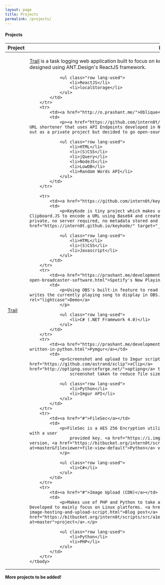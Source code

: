```yaml
--- 
layout: page
title: Projects
permalink: /projects/ 
--- 
```


#### <i class="icon-folder-open"></i> Projects

<table class="u-full-width">
    <thead>
        <tr>
            <th>Project </th>
            <th>Description</th>
        </tr>
    </thead>
    <tbody>
        <tr>
            <td><a href="https://intern0t.github.io/Trail/">Trail</a></td>
            <td>
                <p><a href="https://github.com/intern0t/Trail" title="Github Repository">Trail</a> is a task logging web application built to focus on keeping track of what you did, basically a To-Do application. It was designed using ANT.Design's ReactJS framework.</p>

                <ul class="row lang-used">
                    <li>ReactJS</li>
                    <li>localStorage</li>
                </ul>
            </td>
        </tr>
        <tr>
            <td><a href="http://o.prashant.me/">Oblique</a></td>
            <td>
                <p><a href="https://github.com/intern0t/Oblique" title="Github Repository">Project Oblique</a> is a URL shortener that uses API Endpoints developed in NodeJS to shorten and store long URL. Project Oblique started out as a private project but decided to go open-source. Feel free to clone, modify, and use for personal use.</p>

                <ul class="row lang-used">
                    <li>HTML</li>
                    <li>(S)CSS</li>
                    <li>jQuery</li>
                    <li>NodeJS</li>
                    <li>LowDB</li>
                    <li>Random Words API</li>
                </ul>
            </td>
        </tr>

        <tr>
            <td><a href="https://github.com/intern0t/keykode">Keykode</a></td>
            <td>
                <p>KeyKode is tiny project which makes use of built-in Javascript libraries and in addition, Clipboard.JS to encode a URL using Base64 and creates a shareable link which is decoded clientside. Pros: All private, no server required, no metadata stored and all client-sided. Cons: It uses Base64. <a href="https://intern0t.github.io/keykode/" target="_blank">Demo</a></p>
            
                <ul class="row lang-used">
                    <li>HTML</li>
                    <li>(S)CSS</li>
                    <li>Javascript</li>
                </ul>
            </td>
        </tr>
        <tr>
            <td><a href="https://prashant.me/development/2017/10/23/creating-and-integrating-spotify-now-playing-to-open-broadcaster-software.html">Spotify's Now Playing in OBS</a></td>
            <td>
                <p>Using OBS's built-in feature to read from file on file's content change event, this tool grabs and writes the currently playing song to display in OBS. <a href="https://i.imgur.com/EWK7fxU.gif" data-rel="lightcase">Demo</a>
                </p>

                <ul class="row lang-used">
                    <li>C# (.NET Framework 4.0)</li>
                </ul>
            </td>
        </tr>
        <tr>
            <td><a href="https://prashant.me/development/2017/05/19/pymgur-screenshot-and-imgur-upload-script-written-in-python.html">Pymgur</a></td>
            <td>
                <p>Screenshot and upload to Imgur script, written in Python which utilizes <a href="https://github.com/astrand/xclip">xClip</a>                    to handle clipboard and <a href="http://optipng.sourceforge.net/">optipng</a> to natively optimize the
                    screenshot taken to reduce file size before upload.</p>
                
                <ul class="row lang-used">
                    <li>Python</li>
                    <li>Imgur API</li>
                </ul>
            </td>
        </tr>
        <tr>
            <td><a href="#">FileSec</a></td>
            <td>
                <p>FileSec is a AES 256 Encryption utility software written in C# to encrypt and decrypt any files with a user
                    provided key. <a href="https://i.imgur.com/MUPVc3Y.gif" data-rel="lightcase">Demo</a> of C# version, <a href="https://bitbucket.org/intern0t/scripts/src/b0f803982d240083e981bcbe19fe2e4e5d39cc09/FileSec.py?at=master&fileviewer=file-view-default">Python</a> version for Linux.
                </p>

                <ul class="row lang-used">
                    <li>C#</li>
                </ul>
            </td>
        </tr>
        <tr>
            <td><a href="#">Image Upload (CDN)</a></td>
            <td>
                <p>Makes use of PHP and Python to take and upload screenshots to your cloud storage of your choice. Developed to mainly focus on Linux platforms. <a href="https://www.prashant.me/development/2016/02/18/custom-image-hosting-and-upload-script.html">Blog post</a> written to demonstrate how and what of this <a href="https://bitbucket.org/intern0t/scripts/src/a1e0918d4199368325e0dd5a8d81e0ae6c55b036/ImageUpload%20(Custom)/?at=master">project</a>.</p>

                <ul class="row lang-used">
                    <li>Python</li>
                    <li>PHP</li>
                </ul>
            </td>
        </tr>
    </tbody>
</table>

**More projects to be added!**

